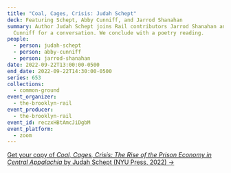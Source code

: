 ```yaml
---
title: "Coal, Cages, Crisis: Judah Schept"
deck: Featuring Schept, Abby Cunniff, and Jarrod Shanahan
summary: Author Judah Schept joins Rail contributors Jarrod Shanahan and Abby
  Cunniff for a conversation. We conclude with a poetry reading.
people:
  - person: judah-schept
  - person: abby-cunniff
  - person: jarrod-shanahan
date: 2022-09-22T13:00:00-0500
end_date: 2022-09-22T14:30:00-0500
series: 653
collections:
  - common-ground
event_organizer:
  - the-brooklyn-rail
event_producer:
  - the-brooklyn-rail
event_id: reczxHBtAmcJiDgbM
event_platform:
  - zoom
---
```

[G﻿et your copy of *Coal, Cages, Crisis: The Rise of the Prison Economy in Central Appalachia* by Judah Schept (NYU Press, 2022) →](https://nyupress.org/9781479858972/coal-cages-crisis/)